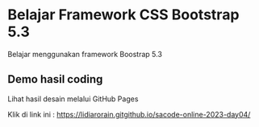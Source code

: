 # Belajar Framework CSS Bootstrap 5.3

Belajar menggunakan framework Boostrap 5.3

## Demo hasil coding

Lihat hasil desain melalui GitHub Pages

Klik di link ini : https://lidiarorain.gitgithub.io/sacode-online-2023-day04/